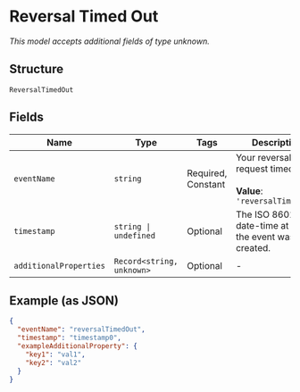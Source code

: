 
# Reversal Timed Out

*This model accepts additional fields of type unknown.*

## Structure

`ReversalTimedOut`

## Fields

| Name | Type | Tags | Description |
|  --- | --- | --- | --- |
| `eventName` | `string` | Required, Constant | Your reversal request timed out.<br><br>**Value**: `'reversalTimedOut'` |
| `timestamp` | `string \| undefined` | Optional | The ISO 8601 date-time at which the event was created. |
| `additionalProperties` | `Record<string, unknown>` | Optional | - |

## Example (as JSON)

```json
{
  "eventName": "reversalTimedOut",
  "timestamp": "timestamp0",
  "exampleAdditionalProperty": {
    "key1": "val1",
    "key2": "val2"
  }
}
```

